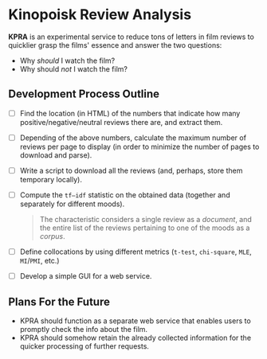 # Kinopoisk Review Analysis

**KPRA** is an experimental service to reduce tons of letters in film reviews
to quicklier grasp the films' essence and answer the two questions:

- Why _should_ I watch the film?
- Why should _not_ I watch the film?

## Development Process Outline

- [ ] Find the location (in HTML) of the numbers that indicate how many
positive/negative/neutral reviews there are, and extract them.
- [ ] Depending of the above numbers, calculate the maximum number of reviews
per page to display (in order to minimize the number of pages to download and
parse).
- [ ] Write a script to download all the reviews (and, perhaps, store them
temporary locally).
- [ ] Compute the `tf–idf` statistic on the obtained data (together and
separately for different moods).

  > The characteristic considers a single review as a _document_, and the
  entire list of the reviews pertaining to one of the moods as a _corpus_.
- [ ] Define collocations by using different metrics (`t-test`, `chi-square`,
`MLE`, `MI`/`PMI`, etc.)
- [ ] Develop a simple GUI for a web service.

## Plans For the Future

* KPRA should function as a separate web service that enables users to promptly
check the info about the film.
* KPRA should somehow retain the already collected information for the quicker
processing of further requests.
